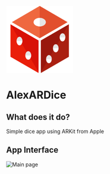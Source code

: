 

![AlexARDice](https://github.com/alexytlee/AlexARDice/blob/master/Documentation/ardice.png)
# AlexARDice

## What does it do?
Simple dice app using ARKit from Apple

## App Interface
![Main page](https://github.com/alexytlee/AlexARDice/blob/master/Documentation/screen.png)
